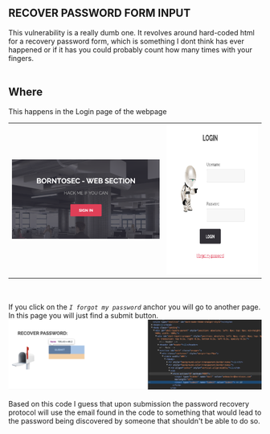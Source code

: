 ## RECOVER PASSWORD FORM INPUT

This vulnerability is a really dumb one. It revolves around hard-coded html for a recovery password form, which is something I dont think has ever happened or if it has you could probably count how many times with your fingers.</br></br>

## Where
This happens in the Login page of the webpage

<table>
    <tr>
        <td><img src="./imgs/1.png" width="500"></td>
        <td><img src="./imgs/2.png" height="300"></td>
    </tr>
</table></br>
</br>
If you click on the <i><code>I forgot my password</i></code> anchor you will go to another page. In this page you will just find a submit button.</br>
<img src="./imgs/3.png"></br>
</br>
Based on this code I guess that upon submission the password recovery protocol will use the email found in the code to something that would lead to the password being discovered by someone that shouldn't be able to do so.